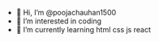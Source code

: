 - 👋 Hi, I’m @poojachauhan1500
- 👀 I’m interested in coding
- 🌱 I’m currently learning  html css js react



<!---
poojachauhan1500/poojachauhan1500 is a ✨ special ✨ repository because its `README.md` (this file) appears on your GitHub profile.
You can click the Preview link to take a look at your changes.
--->
